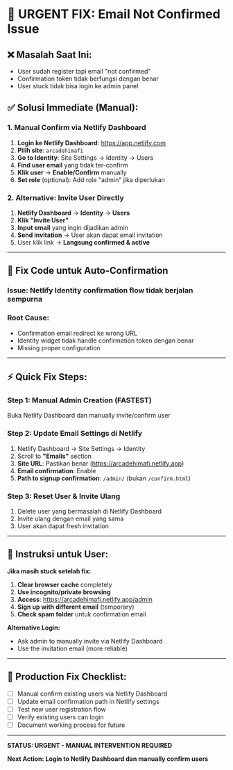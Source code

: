 # 🚨 URGENT FIX: Email Not Confirmed Issue

## ❌ **Masalah Saat Ini:**
- User sudah register tapi email "not confirmed"
- Confirmation token tidak berfungsi dengan benar
- User stuck tidak bisa login ke admin panel

## ✅ **Solusi Immediate (Manual):**

### **1. Manual Confirm via Netlify Dashboard**
1. **Login ke Netlify Dashboard**: https://app.netlify.com
2. **Pilih site**: `arcadehimafi`
3. **Go to Identity**: Site Settings → Identity → Users
4. **Find user email** yang tidak ter-confirm
5. **Klik user** → **Enable/Confirm** manually
6. **Set role** (optional): Add role "admin" jika diperlukan

### **2. Alternative: Invite User Directly**
1. **Netlify Dashboard** → **Identity** → **Users**
2. **Klik "Invite User"**
3. **Input email** yang ingin dijadikan admin
4. **Send invitation** → User akan dapat email invitation
5. User klik link → **Langsung confirmed & active**

---

## 🔧 **Fix Code untuk Auto-Confirmation**

### **Issue**: Netlify Identity confirmation flow tidak berjalan sempurna

### **Root Cause**: 
- Confirmation email redirect ke wrong URL
- Identity widget tidak handle confirmation token dengan benar
- Missing proper configuration

---

## ⚡ **Quick Fix Steps:**

### **Step 1: Manual Admin Creation (FASTEST)**
Buka Netlify Dashboard dan manually invite/confirm user

### **Step 2: Update Email Settings di Netlify**
1. Netlify Dashboard → Site Settings → Identity
2. Scroll to **"Emails"** section
3. **Site URL**: Pastikan benar (https://arcadehimafi.netlify.app)
4. **Email confirmation**: Enable
5. **Path to signup confirmation**: `/admin/` (bukan `/confirm.html`)

### **Step 3: Reset User & Invite Ulang**
1. Delete user yang bermasalah di Netlify Dashboard
2. Invite ulang dengan email yang sama
3. User akan dapat fresh invitation

---

## 📧 **Instruksi untuk User:**

**Jika masih stuck setelah fix:**

1. **Clear browser cache** completely
2. **Use incognito/private browsing**
3. **Access**: https://arcadehimafi.netlify.app/admin
4. **Sign up with different email** (temporary)
5. **Check spam folder** untuk confirmation email

**Alternative Login:**
- Ask admin to manually invite via Netlify Dashboard
- Use the invitation email (more reliable)

---

## 🎯 **Production Fix Checklist:**

- [ ] Manual confirm existing users via Netlify Dashboard
- [ ] Update email confirmation path in Netlify settings
- [ ] Test new user registration flow
- [ ] Verify existing users can login
- [ ] Document working process for future

---

**STATUS: URGENT - MANUAL INTERVENTION REQUIRED**

**Next Action: Login to Netlify Dashboard dan manually confirm users**
